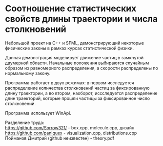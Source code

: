 # Соотношение  статистических свойств длины траектории и числа столкновений

Небольшой проект на C++ и SFML, демонстрирующий некоторые физические законы в рамках курсах статистической физики.

Данная демонстрация моделирует движение частиц в замкнутой двумерной области. Начальные положения выбираются случайным образом из равномерного распределения, а скорости распределены по нормальному закону.

Программа работает в двух режимах: в первом исследуется распределение количества столкновений частиц за фиксированную длину траектории, а во втором, наоборот, иссследуется распределение длин траекторий, которые прошли частицы за фиксированное число столкновений.

Программа использует WinApi.

Разделение труда:<br>
https://github.com/Sorrow321/ - box.cpp, molecule.cpp, дизайн<br>
https://github.com/paniquex - visualization.cpp, distributions.cpp<br>
Пойманов Дмитрий (github неизвестен) - theory.pdf<br>
